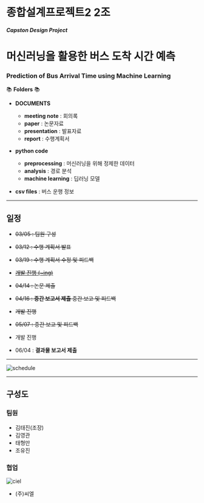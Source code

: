 # 종합설계프로젝트2 2조

##### Capston Design Project



# 머신러닝을 활용한 버스 도착 시간 예측
### Prediction of Bus Arrival Time using Machine Learning



:books: **Folders** :books:
- **DOCUMENTS**
  - **meeting note**
    : 회의록
  - **paper**
    : 논문자료
  - **presentation**
    : 발표자료
  - **report**
    : 수행계획서

- **python code**
  - **preprocessing**
    : 머신러닝을 위해 정제한 데이터
  - **analysis**
    : 경로 분석
  - **machine learning**
    : 딥러닝 모델
- **csv files**
  : 버스 운행 정보

---

## 일정

- ~~03/05 : 팀원 구성~~

- ~~03/12 : 수행 계획서 발표~~

- ~~03/19 : 수행 계획서 수정 및 피드백~~

- ~~<u>개발 진행 (~ing)</u>~~

- ~~04/14 : 논문 제출~~

- ~~04/16 : **중간 보고서 제출** 중간 보고 및 피드백~~

- ~~개발 진행~~

- ~~05/07 : 중간 보고 및  피드백~~

- 개발 진행

- 06/04 : **결과물 보고서 제출**

---

![schedule](https://user-images.githubusercontent.com/37465123/55154853-34d91980-5199-11e9-8acf-2e68f76a65db.png)

---
## 구성도
### 팀원

- 김태진(조장)
- 김영관
- 태형만
- 조유진


### 협업

![ciel](https://static.wixstatic.com/media/314f6b_f8a02c03e21e44649adcb322ce265887~mv2.png)
- (주)씨엘
